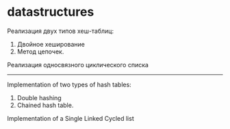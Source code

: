 # datastructures
Реализация двух типов хеш-таблиц:
1. Двойное хеширование
2. Метод цепочек.

Реализация односвязного циклического списка

---
Implementation of two types of hash tables:
1. Double hashing
2. Chained hash table.

Implementation of a Single Linked Cycled list
